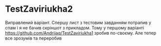 # TestZaviriukha2

Виправлений варіант. Спершу лист з тестовим завданням потрапив у спам і я не бачив скріншот з прикладом. Тому у першому варіанті https://github.com/Andriiaq/TestZaviriukha1 зробив по-своєму. Але тепер все зрозумів та переробив

